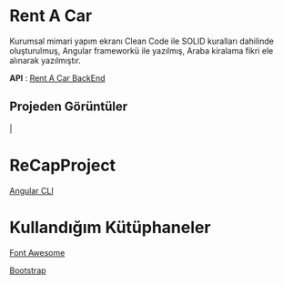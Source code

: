 # Rent A Car

Kurumsal mimari yapım ekranı Clean Code ile SOLID kuralları dahilinde oluşturulmuş, Angular frameworkü ile yazılmış, Araba kiralama fikri ele alınarak yazılmıştır.

**API** : [Rent A Car BackEnd](https://github.com/enescelk/ReCapProject.git)

## Projeden Görüntüler

|[](https://media.giphy.com/media/i0DTiz97D6HOMgqmqm/giphy.gif)

# ReCapProject

[Angular CLI](https://github.com/angular/angular-cli)

# Kullandığım Kütüphaneler

[Font Awesome](https://fontawesome.com/)

[Bootstrap](https://getbootstrap.com/)
